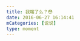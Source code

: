 ```yaml
---
title: 我瞎了么？😳
date: 2016-06-27 16:14:41
mCategories: [说说]
type: moment
---
```


<div id="pics-20160627161441"></div>

<script src="/lib/moment/pics.js"></script>
<script>
var data = [
    {"link": "2016-06-27_000000.jpeg", "type": "shuoshuo"}
];
picsRender(data, "pics-20160627161441");
</script>
